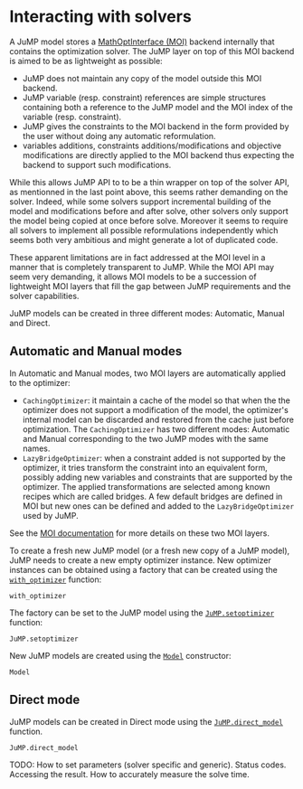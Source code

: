 Interacting with solvers
========================

A JuMP model stores a
[MathOptInterface (MOI)](https://github.com/JuliaOpt/MathOptInterface.jl)
backend internally that contains the optimization solver. The JuMP layer on top
of this MOI backend is aimed to be as lightweight as possible:

* JuMP does not maintain any copy of the model outside this MOI backend.
* JuMP variable (resp. constraint) references are simple structures containing
  both a reference to the JuMP model and the MOI index of the variable (resp.
  constraint).
* JuMP gives the constraints to the MOI backend in the form provided by the user
  without doing any automatic reformulation.
* variables additions, constraints additions/modifications and objective
  modifications are directly applied to the MOI backend thus expecting the
  backend to support such modifications.

While this allows JuMP API to to be a thin wrapper on top of the solver API,
as mentionned in the last point above, this seems rather demanding on the
solver. Indeed, while some solvers support incremental building of the model and
modifications before and after solve, other solvers only support the model being
copied at once before solve. Moreover it seems to require all solvers to
implement all possible reformulations independently which seems both very
ambitious and might generate a lot of duplicated code.

These apparent limitations are in fact addressed at the MOI level in a manner
that is completely transparent to JuMP. While the MOI API may seem very
demanding, it allows MOI models to be a succession of lightweight MOI layers
that fill the gap between JuMP requirements and the solver capabilities.

JuMP models can be created in three different modes: Automatic, Manual and
Direct.

## Automatic and Manual modes

In Automatic and Manual modes, two MOI layers are automatically applied to the
optimizer:

* `CachingOptimizer`: it maintain a cache of the model so that when the
  the optimizer does not support a modification of the model, the optimizer's
  internal model can be discarded and restored from the cache just before
  optimization. The `CachingOptimizer` has two different modes: Automatic
  and Manual corresponding to the two JuMP modes with the same names.
* `LazyBridgeOptimizer`: when a constraint added is not supported by the
  optimizer, it tries transform the constraint into an equivalent form,
  possibly adding new variables and constraints that are supported by the
  optimizer. The applied transformations are selected among known recipes
  which are called bridges. A few default bridges are defined in MOI but new
  ones can be defined and added to the `LazyBridgeOptimizer` used by JuMP.

See the [MOI documentation](http://www.juliaopt.org/MathOptInterface.jl/stable/)
for more details on these two MOI layers.

To create a fresh new JuMP model (or a fresh new copy of a JuMP model), JuMP
needs to create a new empty optimizer instance. New optimizer instances can
be obtained using a factory that can be created using the
[`with_optimizer`](@ref) function:
```@docs
with_optimizer
```

The factory can be set to the JuMP model using the [`JuMP.setoptimizer`](@ref)
function:
```@docs
JuMP.setoptimizer
```

New JuMP models are created using the [`Model`](@ref) constructor:
```@docs
Model
```

## Direct mode

JuMP models can be created in Direct mode using the [`JuMP.direct_model`](@ref)
function.
```@docs
JuMP.direct_model
```

TODO: How to set parameters (solver
specific and generic). Status codes. Accessing the result.
How to accurately measure the solve time.
